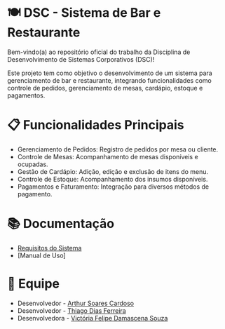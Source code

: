 # 🍽️ DSC - Sistema de Bar e Restaurante
Bem-vindo(a) ao repositório oficial do trabalho da Disciplina de Desenvolvimento de Sistemas Corporativos (DSC)!

Este projeto tem como objetivo o desenvolvimento de um sistema para gerenciamento de bar e restaurante, integrando funcionalidades como controle de pedidos, gerenciamento de mesas, cardápio, estoque e pagamentos.

# 📋 Funcionalidades Principais
- Gerenciamento de Pedidos: Registro de pedidos por mesa ou cliente.
- Controle de Mesas: Acompanhamento de mesas disponíveis e ocupadas.
- Gestão de Cardápio: Adição, edição e exclusão de itens do menu.
- Controle de Estoque: Acompanhamento dos insumos disponíveis.
- Pagamentos e Faturamento: Integração para diversos métodos de pagamento.

# 📚 Documentação
- [Requisitos do Sistema](https://docs.google.com/document/d/1QUntVmcd6tt4FJlpxdE1nCRJ9l5-6I0ZrjyMGrjP_5E/edit?pli=1#heading=h.f13ddre2a8e5)
- [Manual de Uso]

# 👥 Equipe
- Desenvolvedor - [Arthur Soares Cardoso](https://github.com/Arthur-Sooares)
- Desenvolvedor - [Thiago Dias Ferreira](https://github.com/thiago9852)
- Desenvolvedora - [Victória Felipe Damascena Souza](https://github.com/victoriafe)
